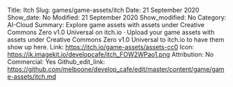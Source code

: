 Title: Itch
Slug: games/game-assets/itch
Date: 21 September 2020
Show_date: No
Modified: 21 September 2020
Show_modified: No
Category: AI-Cloud
Summary: Explore game assets with assets under Creative Commons Zero v1.0 Universal on itch.io · Upload your game assets with assets under Creative Commons Zero v1.0 Universal to itch.io to have them show up here.
Link: https://itch.io/game-assets/assets-cc0
Icon: https://ik.imagekit.io/developcafe/itch_FOW2WPao1.png
Attribution: No
Commercial: Yes
Github_edit_link: https://github.com/melboone/develop_cafe/edit/master/content/game/game-assets/itch.md